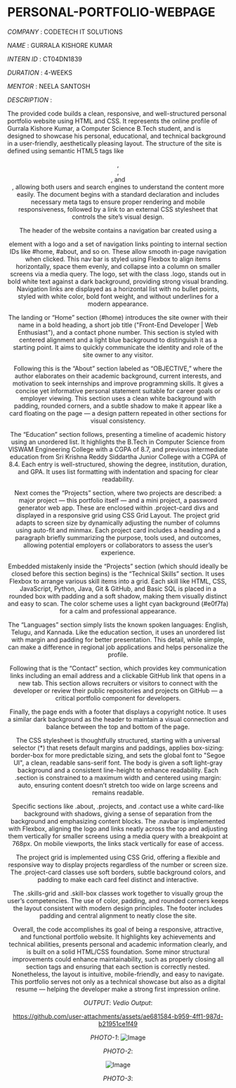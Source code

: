 # PERSONAL-PORTFOLIO-WEBPAGE
*COMPANY* : CODETECH IT SOLUTIONS

*NAME* : GURRALA KISHORE KUMAR 

*INTERN ID* : CT04DN1839

*DURATION* : 4-WEEKS

*MENTOR* : NEELA SANTOSH

*DESCRIPTION* :

The provided code builds a clean, responsive, and well-structured personal portfolio website using HTML and CSS. It represents the online profile of Gurrala Kishore Kumar, a Computer Science B.Tech student, and is designed to showcase his personal, educational, and technical background in a user-friendly, aesthetically pleasing layout. The structure of the site is defined using semantic HTML5 tags like <header>, <nav>, <section>, and <footer>, allowing both users and search engines to understand the content more easily. The document begins with a standard <!DOCTYPE html> declaration and includes necessary meta tags to ensure proper rendering and mobile responsiveness, followed by a link to an external CSS stylesheet that controls the site’s visual design.

The header of the website contains a navigation bar created using a <nav> element with a logo and a set of navigation links pointing to internal section IDs like #home, #about, and so on. These allow smooth in-page navigation when clicked. This nav bar is styled using Flexbox to align items horizontally, space them evenly, and collapse into a column on smaller screens via a media query. The logo, set with the class .logo, stands out in bold white text against a dark background, providing strong visual branding. Navigation links are displayed as a horizontal list with no bullet points, styled with white color, bold font weight, and without underlines for a modern appearance.

The landing or “Home” section (#home) introduces the site owner with their name in a bold heading, a short job title ("Front-End Developer | Web Enthusiast"), and a contact phone number. This section is styled with centered alignment and a light blue background to distinguish it as a starting point. It aims to quickly communicate the identity and role of the site owner to any visitor.

Following this is the “About” section labeled as “OBJECTIVE,” where the author elaborates on their academic background, current interests, and motivation to seek internships and improve programming skills. It gives a concise yet informative personal statement suitable for career goals or employer viewing. This section uses a clean white background with padding, rounded corners, and a subtle shadow to make it appear like a card floating on the page — a design pattern repeated in other sections for visual consistency.

The “Education” section follows, presenting a timeline of academic history using an unordered list. It highlights the B.Tech in Computer Science from VISWAM Engineering College with a CGPA of 8.7, and previous intermediate education from Sri Krishna Reddy Siddartha Junior College with a CGPA of 8.4. Each entry is well-structured, showing the degree, institution, duration, and GPA. It uses list formatting with indentation and spacing for clear readability.

Next comes the “Projects” section, where two projects are described: a major project — this portfolio itself — and a mini project, a password generator web app. These are enclosed within .project-card divs and displayed in a responsive grid using CSS Grid Layout. The project grid adapts to screen size by dynamically adjusting the number of columns using auto-fit and minmax. Each project card includes a heading and a paragraph briefly summarizing the purpose, tools used, and outcomes, allowing potential employers or collaborators to assess the user’s experience.

Embedded mistakenly inside the “Projects” section (which should ideally be closed before this section begins) is the “Technical Skills” section. It uses Flexbox to arrange various skill items into a grid. Each skill like HTML, CSS, JavaScript, Python, Java, Git & GitHub, and Basic SQL is placed in a rounded box with padding and a soft shadow, making them visually distinct and easy to scan. The color scheme uses a light cyan background (#e0f7fa) for a calm and professional appearance.

The “Languages” section simply lists the known spoken languages: English, Telugu, and Kannada. Like the education section, it uses an unordered list with margin and padding for better presentation. This detail, while simple, can make a difference in regional job applications and helps personalize the profile.

Following that is the “Contact” section, which provides key communication links including an email address and a clickable GitHub link that opens in a new tab. This section allows recruiters or visitors to connect with the developer or review their public repositories and projects on GitHub — a critical portfolio component for developers.

Finally, the page ends with a footer that displays a copyright notice. It uses a similar dark background as the header to maintain a visual connection and balance between the top and bottom of the page.

The CSS stylesheet is thoughtfully structured, starting with a universal selector (*) that resets default margins and paddings, applies box-sizing: border-box for more predictable sizing, and sets the global font to "Segoe UI", a clean, readable sans-serif font. The body is given a soft light-gray background and a consistent line-height to enhance readability. Each .section is constrained to a maximum width and centered using margin: auto, ensuring content doesn’t stretch too wide on large screens and remains readable.

Specific sections like .about, .projects, and .contact use a white card-like background with shadows, giving a sense of separation from the background and emphasizing content blocks. The .navbar is implemented with Flexbox, aligning the logo and links neatly across the top and adjusting them vertically for smaller screens using a media query with a breakpoint at 768px. On mobile viewports, the links stack vertically for ease of access.

The project grid is implemented using CSS Grid, offering a flexible and responsive way to display projects regardless of the number or screen size. The .project-card classes use soft borders, subtle background colors, and padding to make each card feel distinct and interactive.

The .skills-grid and .skill-box classes work together to visually group the user’s competencies. The use of color, padding, and rounded corners keeps the layout consistent with modern design principles. The footer includes padding and central alignment to neatly close the site.

Overall, the code accomplishes its goal of being a responsive, attractive, and functional portfolio website. It highlights key achievements and technical abilities, presents personal and academic information clearly, and is built on a solid HTML/CSS foundation. Some minor structural improvements could enhance maintainability, such as properly closing all section tags and ensuring that each section is correctly nested. Nonetheless, the layout is intuitive, mobile-friendly, and easy to navigate. This portfolio serves not only as a technical showcase but also as a digital resume — helping the developer make a strong first impression online.

*OUTPUT*:
*Vedio Output*:

https://github.com/user-attachments/assets/ae681584-b959-4ff1-987d-b21951ce1f49

*PHOTO-1*:
![Image](https://github.com/user-attachments/assets/22cd8f4d-64c8-440c-a523-39551c438d40)

  *PHOTO-2*:
  
![Image](https://github.com/user-attachments/assets/20776ab4-419b-4254-ac9d-b1231131a330)

*PHOTO-3*:

